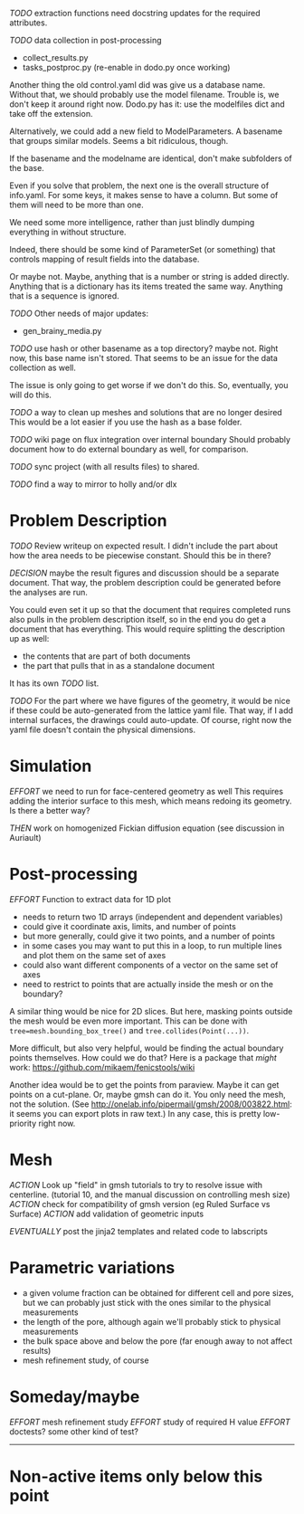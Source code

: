 
_TODO_ extraction functions need docstring updates for the required attributes.

_TODO_ data collection in post-processing
- collect_results.py
- tasks_postproc.py (re-enable in dodo.py once working)

Another thing the old control.yaml did was give us a database name.
Without that, we should probably use the model filename.
Trouble is, we don't keep it around right now.
Dodo.py has it: use the modelfiles dict and take off the extension.

Alternatively, we could add a new field to ModelParameters.
A basename that groups similar models.
Seems a bit ridiculous, though.

If the basename and the modelname are identical, don't make subfolders of the base.

Even if you solve that problem,
the next one is the overall structure of info.yaml.
For some keys, it makes sense to have a column.
But some of them will need to be more than one.

We need some more intelligence,
rather than just blindly dumping everything in without structure.

Indeed, there should be some kind of ParameterSet (or something)
that controls mapping of result fields into the database.

Or maybe not. Maybe, anything that is a number or string is added directly.
Anything that is a dictionary has its items treated the same way.
Anything that is a sequence is ignored.

_TODO_ Other needs of major updates:
- gen_brainy_media.py

_TODO_ use hash or other basename as a top directory?  maybe not.
Right now, this base name isn't stored.
That seems to be an issue for the data collection as well.

The issue is only going to get worse if we don't do this.
So, eventually, you will do this.

_TODO_ a way to clean up meshes and solutions that are no longer desired
This would be a lot easier if you use the hash as a base folder.

_TODO_ wiki page on flux integration over internal boundary
Should probably document how to do external boundary as well, for comparison.

_TODO_ sync project (with all results files) to shared.

_TODO_ find a way to mirror to holly and/or dlx

# Problem Description

_TODO_ Review writeup on expected result.
I didn't include the part about how the area needs to be piecewise constant.
Should this be in there?

_DECISION_ maybe the result figures and discussion should be a separate document.
That way, the problem description could be generated before the analyses are run.

You could even set it up so that the document that requires completed runs
also pulls in the problem description itself,
so in the end you do get a document that has everything.
This would require splitting the description up as well:
- the contents that are part of both documents
- the part that pulls that in as a standalone document

It has its own _TODO_ list.

_TODO_ For the part where we have figures of the geometry,
it would be nice if these could be auto-generated from the lattice yaml file.
That way, if I add internal surfaces, the drawings could auto-update.
Of course, right now the yaml file doesn't contain the physical dimensions.

# Simulation
_EFFORT_ we need to run for face-centered geometry as well
This requires adding the interior surface to this mesh,
which means redoing its geometry.
Is there a better way?

_THEN_ work on homogenized Fickian diffusion equation (see discussion in Auriault)

# Post-processing
_EFFORT_ Function to extract data for 1D plot
- needs to return two 1D arrays (independent and dependent variables)
- could give it coordinate axis, limits, and number of points
- but more generally, could give it two points, and a number of points
- in some cases you may want to put this in a loop, to run multiple lines and plot them on the same set of axes
- could also want different components of a vector on the same set of axes
- need to restrict to points that are actually inside the mesh or on the boundary?

A similar thing would be nice for 2D slices.
But here, masking points outside the mesh would be even more important.
This can be done with `tree=mesh.bounding_box_tree()` and `tree.collides(Point(...))`.

More difficult, but also very helpful, would be finding the actual boundary points themselves.
How could we do that?
Here is a package that *might* work:
https://github.com/mikaem/fenicstools/wiki

Another idea would be to get the points from paraview.
Maybe it can get points on a cut-plane.
Or, maybe gmsh can do it. You only need the mesh, not the solution.
(See http://onelab.info/pipermail/gmsh/2008/003822.html:
it seems you can export plots in raw text.)
In any case, this is pretty low-priority right now.

# Mesh
_ACTION_ Look up "field" in gmsh tutorials to try to resolve issue with centerline. (tutorial 10, and the manual discussion on controlling mesh size)
_ACTION_ check for compatibility of gmsh version (eg Ruled Surface vs Surface)
_ACTION_ add validation of geometric inputs

_EVENTUALLY_ post the jinja2 templates and related code to labscripts

# Parametric variations
- a given volume fraction can be obtained for different cell and pore sizes, but we can probably just stick with the ones similar to the physical measurements
- the length of the pore, although again we'll probably stick to physical measurements
- the bulk space above and below the pore (far enough away to not affect results)
- mesh refinement study, of course

# Someday/maybe

_EFFORT_ mesh refinement study
_EFFORT_ study of required H value
_EFFORT_ doctests? some other kind of test?

--------------------------------------------------------------------------------
# Non-active items only below this point

